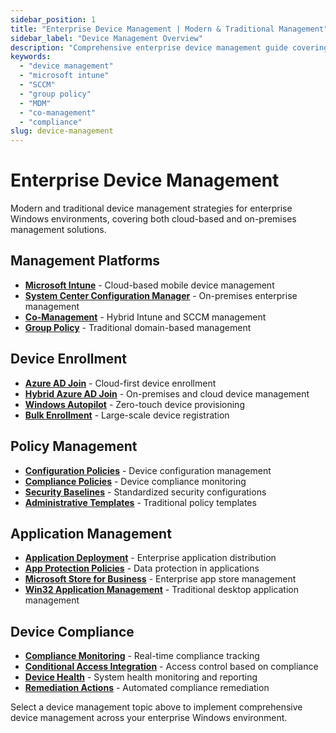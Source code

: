 ```yaml
---
sidebar_position: 1
title: "Enterprise Device Management | Modern & Traditional Management"
sidebar_label: "Device Management Overview"
description: "Comprehensive enterprise device management guide covering Intune, SCCM, Group Policy, and mobile device management strategies."
keywords: 
  - "device management"
  - "microsoft intune"
  - "SCCM"
  - "group policy"
  - "MDM"
  - "co-management"
  - "compliance"
slug: device-management
---
```


# Enterprise Device Management

Modern and traditional device management strategies for enterprise Windows environments, covering both cloud-based and on-premises management solutions.

## Management Platforms

- **[Microsoft Intune](./intune/)** - Cloud-based mobile device management
- **[System Center Configuration Manager](./sccm/)** - On-premises enterprise management
- **[Co-Management](./co-management/)** - Hybrid Intune and SCCM management
- **[Group Policy](./group-policy/)** - Traditional domain-based management

## Device Enrollment

- **[Azure AD Join](./azure-ad-join/)** - Cloud-first device enrollment
- **[Hybrid Azure AD Join](./hybrid-azure-ad-join/)** - On-premises and cloud device management
- **[Windows Autopilot](./autopilot/)** - Zero-touch device provisioning
- **[Bulk Enrollment](./bulk-enrollment/)** - Large-scale device registration

## Policy Management

- **[Configuration Policies](./configuration-policies/)** - Device configuration management
- **[Compliance Policies](./compliance-policies/)** - Device compliance monitoring
- **[Security Baselines](./security-baselines/)** - Standardized security configurations
- **[Administrative Templates](./administrative-templates/)** - Traditional policy templates

## Application Management

- **[Application Deployment](./app-deployment/)** - Enterprise application distribution
- **[App Protection Policies](./app-protection/)** - Data protection in applications
- **[Microsoft Store for Business](./store-business/)** - Enterprise app store management
- **[Win32 Application Management](./win32-apps/)** - Traditional desktop application management

## Device Compliance

- **[Compliance Monitoring](./compliance-monitoring/)** - Real-time compliance tracking
- **[Conditional Access Integration](./conditional-access/)** - Access control based on compliance
- **[Device Health](./device-health/)** - System health monitoring and reporting
- **[Remediation Actions](./remediation/)** - Automated compliance remediation

Select a device management topic above to implement comprehensive device management across your enterprise Windows environment.